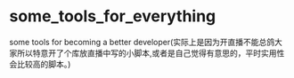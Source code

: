 # some_tools_for_everything
some tools for becoming a better developer(实际上是因为开直播不能总鸽大家所以特意开了个库放直播中写的小脚本,或者是自己觉得有意思的，平时实用性会比较高的脚本。)
